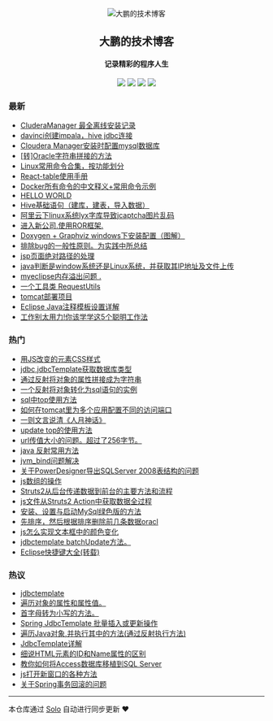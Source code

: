 <p align="center"><img alt="大鹏的技术博客" src="https://img.hacpai.com/avatar/1565780516017_1565850859855.png"></p><h2 align="center">
大鹏的技术博客
</h2>

<h4 align="center">记录精彩的程序人生</h4>
<p align="center"><a title="大鹏的技术博客" target="_blank" href="https://github.com/sq8852161/solo-blog"><img src="https://img.shields.io/github/last-commit/sq8852161/solo-blog.svg?style=flat-square&color=FF9900"></a>
<a title="GitHub repo size in bytes" target="_blank" href="https://github.com/sq8852161/solo-blog"><img src="https://img.shields.io/github/repo-size/sq8852161/solo-blog.svg?style=flat-square"></a>
<a title="Solo Version" target="_blank" href="https://github.com/b3log/solo/releases"><img src="https://img.shields.io/badge/solo-3.6.3-f1e05a.svg?style=flat-square&color=blueviolet"></a>
<a title="Hits" target="_blank" href="https://github.com/b3log/hits"><img src="https://hits.b3log.org/sq8852161/solo-blog.svg"></a></p>

### 最新

* [CluderaManager 最全离线安装记录](http://www.ppaiss.com:8080/articles/2019/08/20/1566283984393.html)
* [davinci创建impala，hive jdbc连接](http://www.ppaiss.com:8080/articles/2019/08/20/1566261724832.html)
* [Cloudera Manager安装时配置mysql数据库](http://www.ppaiss.com:8080/articles/2019/08/20/1566261519103.html)
* [[转]Oracle字符串拼接的方法](http://www.ppaiss.com:8080/articles/2019/08/19/1566182605293.html)
* [Linux常用命令合集，按功能划分](http://www.ppaiss.com:8080/articles/2019/08/17/1566054118774.html)
* [React-table使用手册](http://www.ppaiss.com:8080/react-table1.html)
* [Docker所有命令的中文释义+常用命令示例](http://www.ppaiss.com:8080/articles/2019/08/15/1565851445410.html)
* [HELLO WORLD](http://www.ppaiss.com:8080/hello.html)
* [Hive基础语句（建库，建表，导入数据）](http://www.ppaiss.com:8080/articles/2019/03/08/1566182611401.html)
* [阿里云下linux系统lyx字库导致jcaptcha图片乱码](http://www.ppaiss.com:8080/articles/2018/10/26/1566182609849.html)
* [进入新公司.使用ROR框架.](http://www.ppaiss.com:8080/articles/2017/11/15/1566182600360.html)
* [Doxygen + Graphviz windows下安装配置（图解）](http://www.ppaiss.com:8080/articles/2015/01/09/1566182610469.html)
* [排除bug的一般性原则。为实践中所总结](http://www.ppaiss.com:8080/articles/2014/12/10/1566182608377.html)
* [jsp页面绝对路径的处理](http://www.ppaiss.com:8080/articles/2014/12/10/1566182609178.html)
* [java判断是window系统还是Linux系统，并获取其IP地址及文件上传](http://www.ppaiss.com:8080/articles/2014/11/06/1566182613436.html)
* [myeclipse内存溢出问题 .](http://www.ppaiss.com:8080/articles/2014/09/29/1566182601024.html)
* [一个工具类 RequestUtils](http://www.ppaiss.com:8080/articles/2014/07/21/1566182611044.html)
* [tomcat部署项目](http://www.ppaiss.com:8080/articles/2014/07/19/1566182613838.html)
* [Eclipse Java注释模板设置详解](http://www.ppaiss.com:8080/articles/2014/04/21/1566182614809.html)
* [工作别太用力!你该学学这5个聪明工作法](http://www.ppaiss.com:8080/articles/2014/04/16/1566182614267.html)

### 热门

* [用JS改变的元素CSS样式](http://www.ppaiss.com:8080/articles/2014/04/10/1566182608700.html)
* [jdbc,jdbcTemplate获取数据库类型](http://www.ppaiss.com:8080/articles/2014/04/10/1566182604448.html)
* [通过反射将对象的属性拼接成为字符串](http://www.ppaiss.com:8080/articles/2014/02/22/1566182603064.html)
* [一个反射将对象转化为sql语句的实例](http://www.ppaiss.com:8080/articles/2014/02/20/1566182614483.html)
* [sql中top使用方法](http://www.ppaiss.com:8080/articles/2014/02/23/1566182614053.html)
* [如何在tomcat里为多个应用配置不同的访问端口](http://www.ppaiss.com:8080/articles/2014/04/01/1566182615296.html)
* [一则文言说清《人月神话》](http://www.ppaiss.com:8080/articles/2014/04/16/1566182604800.html)
* [update top的使用方法](http://www.ppaiss.com:8080/articles/2014/03/13/1566182599979.html)
* [url传值大小的问题。超过了256字节。](http://www.ppaiss.com:8080/articles/2014/02/16/1566182606456.html)
* [java 反射常用方法](http://www.ppaiss.com:8080/articles/2014/02/27/1566182612694.html)
* [jvm_bind问题解决](http://www.ppaiss.com:8080/articles/2014/02/26/1566182612253.html)
* [关于PowerDesigner导出SQLServer 2008表结构的问题](http://www.ppaiss.com:8080/articles/2014/02/10/1566182601629.html)
* [js数组的操作](http://www.ppaiss.com:8080/articles/2014/02/26/1566182602084.html)
* [Struts2从后台传递数据到前台的主要方法和流程](http://www.ppaiss.com:8080/articles/2014/02/10/1566182602524.html)
* [js文件从Struts2 Action中获取数据全过程](http://www.ppaiss.com:8080/articles/2014/02/10/1566182610778.html)
* [安装、设置与启动MySql绿色版的方法](http://www.ppaiss.com:8080/articles/2014/03/29/1566182603558.html)
* [先排序，然后根据排序删除前几条数据oracl](http://www.ppaiss.com:8080/articles/2014/02/23/1566182610191.html)
* [js怎么实现文本框中的颜色变化](http://www.ppaiss.com:8080/articles/2014/04/01/1566182608918.html)
* [jdbctemplate batchUpdate方法。](http://www.ppaiss.com:8080/articles/2014/03/14/1566182605734.html)
* [Eclipse快捷键大全(转载)](http://www.ppaiss.com:8080/articles/2014/02/24/1566182608101.html)

### 热议

* [jdbctemplate](http://www.ppaiss.com:8080/articles/2014/03/13/1566182609558.html)
* [遍历对象的属性和属性值。](http://www.ppaiss.com:8080/articles/2014/02/19/1566182611921.html)
* [首字母转为小写的方法。](http://www.ppaiss.com:8080/articles/2014/02/20/1566182613090.html)
* [Spring JdbcTemplate 批量插入或更新操作](http://www.ppaiss.com:8080/articles/2014/03/14/1566182604104.html)
* [遍历Java对象,并执行其中的方法(通过反射执行方法)](http://www.ppaiss.com:8080/articles/2014/02/19/1566182604993.html)
* [JdbcTemplate详解](http://www.ppaiss.com:8080/articles/2014/03/04/1566182606158.html)
* [细说HTML元素的ID和Name属性的区别](http://www.ppaiss.com:8080/articles/2014/02/10/1566182606752.html)
* [教你如何将Access数据库移植到SQL Server](http://www.ppaiss.com:8080/articles/2014/04/01/1566182606992.html)
* [js打开新窗口的各种方法](http://www.ppaiss.com:8080/articles/2014/02/10/1566182607308.html)
* [关于Spring事务回滚的问题](http://www.ppaiss.com:8080/articles/2014/04/01/1566182607680.html)

---

本仓库通过 [Solo](https://github.com/b3log/solo) 自动进行同步更新 ❤️ 